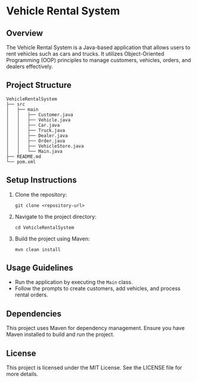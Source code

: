 # Vehicle Rental System

## Overview
The Vehicle Rental System is a Java-based application that allows users to rent vehicles such as cars and trucks. It utilizes Object-Oriented Programming (OOP) principles to manage customers, vehicles, orders, and dealers effectively.

## Project Structure
```
VehicleRentalSystem
├── src
│   ├── main
│   │   ├── Customer.java
│   │   ├── Vehicle.java
│   │   ├── Car.java
│   │   ├── Truck.java
│   │   ├── Dealer.java
│   │   ├── Order.java
│   │   ├── VehicleStore.java
│   │   └── Main.java
├── README.md
└── pom.xml
```

## Setup Instructions
1. Clone the repository:
   ```
   git clone <repository-url>
   ```
2. Navigate to the project directory:
   ```
   cd VehicleRentalSystem
   ```
3. Build the project using Maven:
   ```
   mvn clean install
   ```

## Usage Guidelines
- Run the application by executing the `Main` class.
- Follow the prompts to create customers, add vehicles, and process rental orders.

## Dependencies
This project uses Maven for dependency management. Ensure you have Maven installed to build and run the project.

## License
This project is licensed under the MIT License. See the LICENSE file for more details.